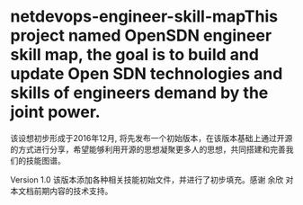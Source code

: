 # netdevops-engineer-skill-mapThis project named OpenSDN engineer skill map, the goal is to build and update Open SDN technologies and skills of engineers demand by the joint power.
该设想初步形成于2016年12月, 将先发布一个初始版本，在该版本基础上通过开源的方式进行分享，希望能够利用开源的思想凝聚更多人的思想，共同搭建和完善我们的技能图谱。

Version 1.0
该版本添加各种相关技能初始文件，并进行了初步填充。感谢 余欣 对本文档前期内容的技术支持。
